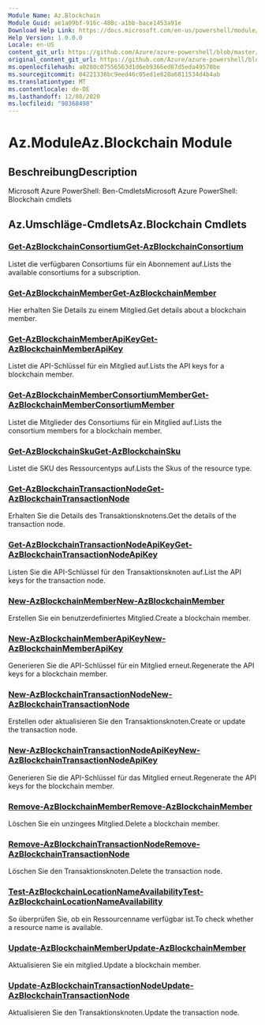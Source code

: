 ```yaml
---
Module Name: Az.Blockchain
Module Guid: ae1a09bf-916c-480c-a1bb-bace1453a91e
Download Help Link: https://docs.microsoft.com/en-us/powershell/module/az.blockchain
Help Version: 1.0.0.0
Locale: en-US
content_git_url: https://github.com/Azure/azure-powershell/blob/master/src/Blockchain/help/Az.Blockchain.md
original_content_git_url: https://github.com/Azure/azure-powershell/blob/master/src/Blockchain/help/Az.Blockchain.md
ms.openlocfilehash: a0280c07556563d1d6eb9366ed87d5eda49570be
ms.sourcegitcommit: 04221336bc9eed46c05ed1e828a6811534d4b4ab
ms.translationtype: MT
ms.contentlocale: de-DE
ms.lasthandoff: 12/08/2020
ms.locfileid: "98368498"
---
```

# <span data-ttu-id="cdc5c-101">Az.Module</span><span class="sxs-lookup"><span data-stu-id="cdc5c-101">Az.Blockchain Module</span></span>
## <span data-ttu-id="cdc5c-102">Beschreibung</span><span class="sxs-lookup"><span data-stu-id="cdc5c-102">Description</span></span>
<span data-ttu-id="cdc5c-103">Microsoft Azure PowerShell: Ben-Cmdlets</span><span class="sxs-lookup"><span data-stu-id="cdc5c-103">Microsoft Azure PowerShell: Blockchain cmdlets</span></span>

## <span data-ttu-id="cdc5c-104">Az.Umschläge-Cmdlets</span><span class="sxs-lookup"><span data-stu-id="cdc5c-104">Az.Blockchain Cmdlets</span></span>
### [<span data-ttu-id="cdc5c-105">Get-AzBlockchainConsortium</span><span class="sxs-lookup"><span data-stu-id="cdc5c-105">Get-AzBlockchainConsortium</span></span>](Get-AzBlockchainConsortium.md)
<span data-ttu-id="cdc5c-106">Listet die verfügbaren Consortiums für ein Abonnement auf.</span><span class="sxs-lookup"><span data-stu-id="cdc5c-106">Lists the available consortiums for a subscription.</span></span>

### [<span data-ttu-id="cdc5c-107">Get-AzBlockchainMember</span><span class="sxs-lookup"><span data-stu-id="cdc5c-107">Get-AzBlockchainMember</span></span>](Get-AzBlockchainMember.md)
<span data-ttu-id="cdc5c-108">Hier erhalten Sie Details zu einem Mitglied.</span><span class="sxs-lookup"><span data-stu-id="cdc5c-108">Get details about a blockchain member.</span></span>

### [<span data-ttu-id="cdc5c-109">Get-AzBlockchainMemberApiKey</span><span class="sxs-lookup"><span data-stu-id="cdc5c-109">Get-AzBlockchainMemberApiKey</span></span>](Get-AzBlockchainMemberApiKey.md)
<span data-ttu-id="cdc5c-110">Listet die API-Schlüssel für ein Mitglied auf.</span><span class="sxs-lookup"><span data-stu-id="cdc5c-110">Lists the API keys for a blockchain member.</span></span>

### [<span data-ttu-id="cdc5c-111">Get-AzBlockchainMemberConsortiumMember</span><span class="sxs-lookup"><span data-stu-id="cdc5c-111">Get-AzBlockchainMemberConsortiumMember</span></span>](Get-AzBlockchainMemberConsortiumMember.md)
<span data-ttu-id="cdc5c-112">Listet die Mitglieder des Consortiums für ein Mitglied auf.</span><span class="sxs-lookup"><span data-stu-id="cdc5c-112">Lists the consortium members for a blockchain member.</span></span>

### [<span data-ttu-id="cdc5c-113">Get-AzBlockchainSku</span><span class="sxs-lookup"><span data-stu-id="cdc5c-113">Get-AzBlockchainSku</span></span>](Get-AzBlockchainSku.md)
<span data-ttu-id="cdc5c-114">Listet die SKU des Ressourcentyps auf.</span><span class="sxs-lookup"><span data-stu-id="cdc5c-114">Lists the Skus of the resource type.</span></span>

### [<span data-ttu-id="cdc5c-115">Get-AzBlockchainTransactionNode</span><span class="sxs-lookup"><span data-stu-id="cdc5c-115">Get-AzBlockchainTransactionNode</span></span>](Get-AzBlockchainTransactionNode.md)
<span data-ttu-id="cdc5c-116">Erhalten Sie die Details des Transaktionsknotens.</span><span class="sxs-lookup"><span data-stu-id="cdc5c-116">Get the details of the transaction node.</span></span>

### [<span data-ttu-id="cdc5c-117">Get-AzBlockchainTransactionNodeApiKey</span><span class="sxs-lookup"><span data-stu-id="cdc5c-117">Get-AzBlockchainTransactionNodeApiKey</span></span>](Get-AzBlockchainTransactionNodeApiKey.md)
<span data-ttu-id="cdc5c-118">Listen Sie die API-Schlüssel für den Transaktionsknoten auf.</span><span class="sxs-lookup"><span data-stu-id="cdc5c-118">List the API keys for the transaction node.</span></span>

### [<span data-ttu-id="cdc5c-119">New-AzBlockchainMember</span><span class="sxs-lookup"><span data-stu-id="cdc5c-119">New-AzBlockchainMember</span></span>](New-AzBlockchainMember.md)
<span data-ttu-id="cdc5c-120">Erstellen Sie ein benutzerdefiniertes Mitglied.</span><span class="sxs-lookup"><span data-stu-id="cdc5c-120">Create a blockchain member.</span></span>

### [<span data-ttu-id="cdc5c-121">New-AzBlockchainMemberApiKey</span><span class="sxs-lookup"><span data-stu-id="cdc5c-121">New-AzBlockchainMemberApiKey</span></span>](New-AzBlockchainMemberApiKey.md)
<span data-ttu-id="cdc5c-122">Generieren Sie die API-Schlüssel für ein Mitglied erneut.</span><span class="sxs-lookup"><span data-stu-id="cdc5c-122">Regenerate the API keys for a blockchain member.</span></span>

### [<span data-ttu-id="cdc5c-123">New-AzBlockchainTransactionNode</span><span class="sxs-lookup"><span data-stu-id="cdc5c-123">New-AzBlockchainTransactionNode</span></span>](New-AzBlockchainTransactionNode.md)
<span data-ttu-id="cdc5c-124">Erstellen oder aktualisieren Sie den Transaktionsknoten.</span><span class="sxs-lookup"><span data-stu-id="cdc5c-124">Create or update the transaction node.</span></span>

### [<span data-ttu-id="cdc5c-125">New-AzBlockchainTransactionNodeApiKey</span><span class="sxs-lookup"><span data-stu-id="cdc5c-125">New-AzBlockchainTransactionNodeApiKey</span></span>](New-AzBlockchainTransactionNodeApiKey.md)
<span data-ttu-id="cdc5c-126">Generieren Sie die API-Schlüssel für das Mitglied erneut.</span><span class="sxs-lookup"><span data-stu-id="cdc5c-126">Regenerate the API keys for the blockchain member.</span></span>

### [<span data-ttu-id="cdc5c-127">Remove-AzBlockchainMember</span><span class="sxs-lookup"><span data-stu-id="cdc5c-127">Remove-AzBlockchainMember</span></span>](Remove-AzBlockchainMember.md)
<span data-ttu-id="cdc5c-128">Löschen Sie ein unzingees Mitglied.</span><span class="sxs-lookup"><span data-stu-id="cdc5c-128">Delete a blockchain member.</span></span>

### [<span data-ttu-id="cdc5c-129">Remove-AzBlockchainTransactionNode</span><span class="sxs-lookup"><span data-stu-id="cdc5c-129">Remove-AzBlockchainTransactionNode</span></span>](Remove-AzBlockchainTransactionNode.md)
<span data-ttu-id="cdc5c-130">Löschen Sie den Transaktionsknoten.</span><span class="sxs-lookup"><span data-stu-id="cdc5c-130">Delete the transaction node.</span></span>

### [<span data-ttu-id="cdc5c-131">Test-AzBlockchainLocationNameAvailability</span><span class="sxs-lookup"><span data-stu-id="cdc5c-131">Test-AzBlockchainLocationNameAvailability</span></span>](Test-AzBlockchainLocationNameAvailability.md)
<span data-ttu-id="cdc5c-132">So überprüfen Sie, ob ein Ressourcenname verfügbar ist.</span><span class="sxs-lookup"><span data-stu-id="cdc5c-132">To check whether a resource name is available.</span></span>

### [<span data-ttu-id="cdc5c-133">Update-AzBlockchainMember</span><span class="sxs-lookup"><span data-stu-id="cdc5c-133">Update-AzBlockchainMember</span></span>](Update-AzBlockchainMember.md)
<span data-ttu-id="cdc5c-134">Aktualisieren Sie ein mitglied.</span><span class="sxs-lookup"><span data-stu-id="cdc5c-134">Update a blockchain member.</span></span>

### [<span data-ttu-id="cdc5c-135">Update-AzBlockchainTransactionNode</span><span class="sxs-lookup"><span data-stu-id="cdc5c-135">Update-AzBlockchainTransactionNode</span></span>](Update-AzBlockchainTransactionNode.md)
<span data-ttu-id="cdc5c-136">Aktualisieren Sie den Transaktionsknoten.</span><span class="sxs-lookup"><span data-stu-id="cdc5c-136">Update the transaction node.</span></span>

